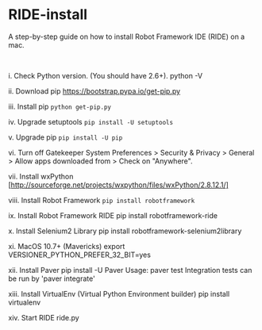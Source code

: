 RIDE-install
============

A step-by-step guide on how to install Robot Framework IDE (RIDE) on a mac.

<br/>


i. Check Python version. (You should have 2.6+).
		python -V
		
ii. Download pip
		https://bootstrap.pypa.io/get-pip.py
		
iii. Install pip
		`python get-pip.py`
		
iv. Upgrade setuptools
		`pip install -U setuptools`
		
v. Upgrade pip
		`pip install -U pip`
		
vi. Turn off Gatekeeper
		System Preferences > Security & Privacy > General > 
		Allow apps downloaded from > Check on "Anywhere".
		
vii. Install wxPython
		[http://sourceforge.net/projects/wxpython/files/wxPython/2.8.12.1/]
		
viii. Install Robot Framework
		`pip install robotframework`
		
ix. Install Robot Framework RIDE
		pip install robotframework-ride
		
x. Install Selenium2 Library
		pip install robotframework-selenium2library
		
xi. MacOS 10.7+ (Mavericks)
		export VERSIONER_PYTHON_PREFER_32_BIT=yes
		
xii. Install Paver
		pip install -U Paver
		Usage: paver test
		Integration tests can be run by 'paver integrate'
		
xiii. Install VirtualEnv (Virtual Python Environment builder)
		pip install virtualenv	

xiv. Start RIDE
		ride.py		
